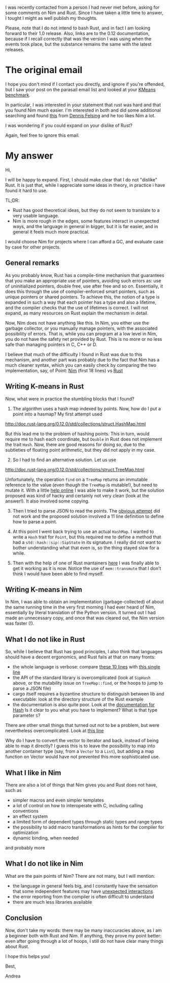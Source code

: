 I was recently contacted from a person I had never met before, asking for some comments on Nim and Rust. Since I have taken a little time to answer, I tought I might as well publish my thoughts.

Please, note that I do not intend to bash Rust, and in fact I am looking forward to their 1.0 release. Also, links are to the 0.12 documentation, because if I recall correctly that was the version I was using when the events took place, but the substance remains the same with the latest releases.

The original email
==================

I hope you don't mind if I contact you directly, and ignore if you're offended, but I saw your post on the parasail email list and looked at your [KMeans benchmark](https://github.com/andreaferretti/kmeans).

In particular, I was interested in your statement that rust was hard and that you found Nim much easier. I'm interested in both and did some additional searching and found [this](http://hookrace.net/blog/conclusion-on-nim/) from [Dennis Felsing](https://github.com/def-) and he too likes Nim a lot.

I was wondering if you could expand on your dislike of Rust?

Again, feel free to ignore this email.

My answer
=========

Hi,

I will be happy to expand. First, I should make clear that I do not "dislike" Rust. It is just that, while I appreciate some ideas in theory, in practice i have found it hard to use.

TL;DR:

* Rust has good theoretical ideas, but they do not seem to translate to a very usable language.
* Nim is more rough in the edges, some features interact in unexpected ways, and the language in general in bigger, but it is far easier, and in general it feels much more practical.

I would choose Nim for projects where I can afford a GC, and evaluate case by case for other projects.

General remarks
---------------

As you probably know, Rust has a compile-time mechanism that guarantees that you make an appropriate use of pointers, avoiding such errors as: use of uninitialized pointers, double free, use after free and so on. Essentially, it does this through the use of compiler-enforced smart pointers, such as unique pointers or shared pointers. To achieve this, the notion of a type is expanded in such a way that each pointer has a type and also a lifetime, and the compiler checks that the use of lifetimes is correct. I will not expand, as many resources on Rust explain the mechanism in detail.

Now, Nim does not have anything like this. In Nim, you either use the garbage collector, or you manually manage pointers, with the associated possibility of errors. That is, while you can program at a low level in Nim, you do not have the safety net provided by Rust. This is no more or no less safe than managing pointers in C, C++ or D.

I believe that much of the difficulty I found in Rust was due to this mechanism, and another part was probably due to the fact that Nim has a much cleaner syntax, which you can easily check by comparing the two implementation, say, of Point: [Nim](https://github.com/andreaferretti/kmeans/blob/master/nim/algo.nim) (first 18 lines) vs [Rust](https://github.com/andreaferretti/kmeans/blob/master/rust/src/point/mod.rs)

Writing K-means in Rust
-----------------------

Now, what were in practice the stumbling blocks that I found?

1) The algorithm uses a hash map indexed by points. Now, how do I put a point into a hasmap? My first attempt used

http://doc.rust-lang.org/0.12.0/std/collections/struct.HashMap.html

But this lead me to the problem of hashing points. This in turn, would require me to hash each coordinate, but `Double` in Rust does not implement the trait `Hash`. Now, there are good reasons for doing so, due to the subtleties of floating point  arithmetic, but they did not apply in my case.

2) So I had to find an alternative solution. Let us use

http://doc.rust-lang.org/0.12.0/std/collections/struct.TreeMap.html

Unfortunately, the operation `find` on a `TreeMap` returns an immutable reference to the value (even though the `TreeMap` is mutable!), but need to mutate it. With a little [help online](http://stackoverflow.com/questions/26378178/trying-to-dereference-pointer) I was able to make it work, but the solution proposed was kind of hacky and certainly not very clean (look at the answer!). It also involved some copying.

3) Then I tried to parse JSON to read the points. The [obvious attempt](http://stackoverflow.com/questions/26336281/read-json-in-rust) did not work and the proposed solution involved a 11 line definition to define how to parse a point.

4) At this point I went back trying to use an actual `HashMap`. I wanted to write a `Hash` trait for `Point`, but this required me to define a method that had a `std::hash::sip::SipState` in its signature. I really did not want to bother understanding what that even is, so the thing stayed slow for a while.

5) Then with the help of one of Rust mantainers [here](http://codereview.stackexchange.com/questions/67577/k-means-in-rust) I was finally able to get it working as it is now. Notice the use of `mem::transmute` that I don't think I would have been able to find myself.

Writing K-means in Nim
----------------------

In Nim, I was able to obtain an implementation (garbage-collected) of about the same running time in the very first morning I had ever heard of Nim, essentially by literal translation of the Python version. It turned out I had made an unnecessary copy, and once that was cleared out, the Nim version was faster (!).

What I do not like in Rust
--------------------------

So, while I believe that Rust has good principles, I also think that languages should have a decent ergonomics, and Rust fails at that on many fronts:

* the whole language is verbose: compare [these 10 lines](https://github.com/andreaferretti/kmeans/blob/master/rust/src/point/mod.rs#L30)
with [this single line](https://github.com/andreaferretti/kmeans/blob/master/nim/algo.nim#L10)
* the API of the standard library is overcomplicated (look at `SipHash` above, or the mutability issue on `TreeMap::find`, or the hoops to jump to parse a JSON file)
* cargo itself requires a byzantine structure to distinguish between lib and executable: look at the directory structure of the Rust example
* the documentation is also quite poor. Look at the [documentation for Hash](http://doc.rust-lang.org/0.12.0/std/hash/trait.Hash.html) Is it clear to you what you have to implement? What is that type parameter `S`?

There are other small things that turned out not to be a problem, but were nevertheless overcomplicated. Look at [this line](https://github.com/andreaferretti/kmeans/blob/master/rust/src/algo/mod.rs#L45)

Why do I have to convert the vector to iterator and back, instead of being able to map it directly? I guess this is to leave the possibility to map into another container type (say, from a `Vector` to a `List`), but adding a map function on Vector would have not prevented this more sophisticated use.

What I like in Nim
------------------

There are also a lot of things that Nim gives you and Rust does not have, such as

* simpler macros and even simpler templates
* a lot of control on how to interoperate with C, including calling conventions
* an effect system
* a limited form of dependent types through static types and range types
* the possibility to add macro transformations as hints for the compiler for optimization
* dynamic binding, when needed

and probably more

What I do not like in Nim
-------------------------

What are the pain points of Nim? There are not many, but I will mention:

* the language in general feels big, and I constantly have the sensation that some independent features may have [unexpected interactions](http://forum.nim-lang.org/t/796)
* the error reporting from the compiler is often difficult to understand
* there are much less libraries available

Conclusion
----------

Now, don't take my words: there may be many inaccuracies above, as I am a beginner both with Rust and Nim. If anything, they prove my point better: even after going through a lot of hoops, I still do not have clear many things about Rust.

I hope this helps you!

Best,

Andrea